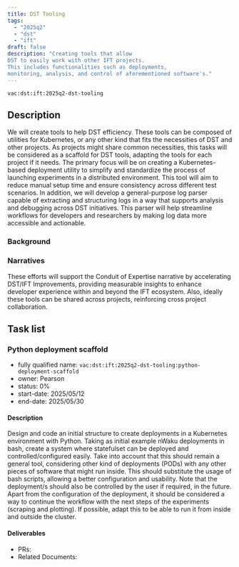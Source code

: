```yaml
---
title: DST Tooling
tags:
  - "2025q2"
  - "dst"
  - "ift"
draft: false
description: "Creating tools that allow
DST to easily work with other IFT projects.
This includes functionalities such as deployments,
monitoring, analysis, and control of aforementioned software's."
---
```


`vac:dst:ift:2025q2-dst-tooling`

## Description

We will create tools to help DST efficiency.
These tools can be composed of utilities for Kubernetes,
or any other kind that fits the necessities of DST and other projects.
As projects might share common necessities, this tasks will be considered
as a scaffold for DST tools, adapting the tools for each project if it needs.
The primary focus will be on creating a Kubernetes-based deployment utility 
to simplify and standardize the process of launching experiments in 
a distributed environment. This tool will aim to reduce manual setup 
time and ensure consistency across different test scenarios.
In addition, we will develop a general-purpose log parser capable
of extracting and structuring logs in a way that supports analysis
and debugging across DST initiatives. This parser will help streamline
workflows for developers and researchers by making log data more 
accessible and actionable.

### Background

### Narratives

These efforts will support the Conduit of Expertise narrative by
accelerating DST/IFT Improvements,
providing measurable insights
to enhance developer experience
within and beyond the IFT ecosystem.
Also, ideally these tools can be shared across projects, 
reinforcing cross project collaboration.


## Task list

### Python deployment scaffold

* fully qualified name: `vac:dst:ift:2025q2-dst-tooling:python-deployment-scaffold`
* owner: Pearson
* status: 0%
* start-date: 2025/05/12
* end-date: 2025/05/30

#### Description
Design and code an initial structure to create deployments in a Kubernetes environment with Python.
Taking as initial example nWaku deployments in bash, create a system where 
statefulset can be deployed and controlled/configured easily. 
Take into account that this should remain a general tool, considering
other kind of deployments (PODs) with any other pieces of software that might run inside.
This should substitute the usage of bash scripts, allowing a better configuration
and usability. Note that the deployment/s should also be controlled by the user if required, in the future.
Apart from the configuration of the deployment, it should be considered a way to continue the workflow with 
the next steps of the experiments (scraping and plotting).
If possible, adapt this to be able to run it from inside and outside the cluster.


#### Deliverables
- PRs:
- Related Documents:
